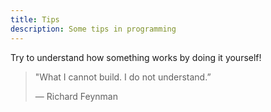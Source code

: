 ```yaml
---
title: Tips
description: Some tips in programming
---
```


Try to understand how something works by doing it yourself!

> "What I cannot build. I do not understand.”
>
> ― Richard Feynman
